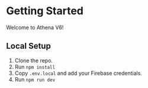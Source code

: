 # Getting Started

Welcome to Athena V6!

## Local Setup

1. Clone the repo.
2. Run `npm install`
3. Copy `.env.local` and add your Firebase credentials.
4. Run `npm run dev`
